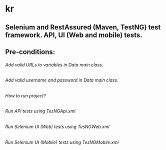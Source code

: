 # kr
## Selenium and RestAssured (Maven, TestNG) test  framework. API, UI (Web and mobile) tests.

## Pre-conditions:
###### Add valid URLs to variables in Data main class.
###### Add valid username and password in Data main class.

###### How to run project?
###### Run API tests using TesNGApi.xml
###### Run Selenium UI (Web) tests using TesNGWeb.xml
###### Run Selenium UI (Mobile) tests using TesNGMobile.xml
